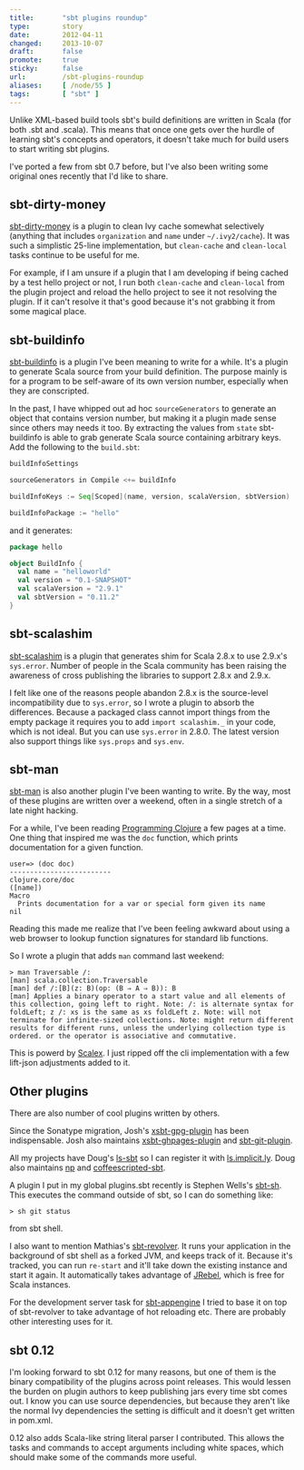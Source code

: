 ```yaml
---
title:       "sbt plugins roundup"
type:        story
date:        2012-04-11
changed:     2013-10-07
draft:       false
promote:     true
sticky:      false
url:         /sbt-plugins-roundup
aliases:     [ /node/55 ]
tags:        [ "sbt" ]
---
```


Unlike XML-based build tools sbt's build definitions are written in Scala (for both .sbt and .scala). This means that once one gets over the hurdle of learning sbt's concepts and operators, it doesn't take much for build users to start writing sbt plugins.

I've ported a few from sbt 0.7 before, but I've also been writing some original ones recently that I'd like to share.

## sbt-dirty-money

[sbt-dirty-money](https://github.com/sbt/sbt-dirty-money) is a plugin to clean Ivy cache somewhat selectively (anything that includes `organization` and `name` under `~/.ivy2/cache`). It was such a simplistic 25-line implementation, but `clean-cache` and `clean-local` tasks continue to be useful for me.

For example, if I am unsure if a plugin that I am developing if being cached by a test hello project or not, I run both `clean-cache` and `clean-local` from the plugin project and reload the hello project to see it not resolving the plugin. If it can't resolve it that's good because it's not grabbing it from some magical place.

## sbt-buildinfo

[sbt-buildinfo](https://github.com/sbt/sbt-buildinfo) is a plugin I've been meaning to write for a while. It's a plugin to generate Scala source from your build definition. The purpose mainly is for a program to be self-aware of its own version number, especially when they are conscripted.

In the past, I have whipped out ad hoc `sourceGenerators` to generate an object that contains version number, but making it a plugin made sense since others may needs it too. By extracting the values from `state` sbt-buildinfo is able to grab generate Scala source containing arbitrary keys. Add the following to the `build.sbt`:

```scala
buildInfoSettings

sourceGenerators in Compile <+= buildInfo

buildInfoKeys := Seq[Scoped](name, version, scalaVersion, sbtVersion)

buildInfoPackage := "hello"
```

and it generates:

```scala
package hello

object BuildInfo {
  val name = "helloworld"
  val version = "0.1-SNAPSHOT"
  val scalaVersion = "2.9.1"
  val sbtVersion = "0.11.2"
}
```

## sbt-scalashim

[sbt-scalashim](https://github.com/sbt/sbt-scalashim) is a plugin that generates shim for Scala 2.8.x to use 2.9.x's `sys.error`.
Number of people in the Scala community has been raising the awareness of cross publishing the libraries to support 2.8.x and 2.9.x. 

I felt like one of the reasons people abandon 2.8.x is the source-level incompatibility due to `sys.error`, so I wrote a plugin to absorb the differences. Because a packaged class cannot import things from the empty package it requires you to add `import scalashim._` in your code, which is not ideal. But you can use `sys.error` in 2.8.0. The latest version also support things like `sys.props` and `sys.env`.

## sbt-man

[sbt-man](https://github.com/sbt/sbt-man) is also another plugin I've been wanting to write. By the way, most of these plugins are written over a weekend, often in a single stretch of a late night hacking.

For a while, I've been reading [Programming Clojure](http://pragprog.com/book/shcloj/programming-clojure) a few pages at a time. One thing that inspired me was the `doc` function, which prints documentation for a given function.

    user=> (doc doc)
    -------------------------
    clojure.core/doc
    ([name])
    Macro
      Prints documentation for a var or special form given its name
    nil

Reading this made me realize that I've been feeling awkward about using a web browser to lookup function signatures for standard lib functions.

So I wrote a plugin that adds `man` command last weekend:

    > man Traversable /:
    [man] scala.collection.Traversable
    [man] def /:[B](z: B)(op: (B ⇒ A ⇒ B)): B
    [man] Applies a binary operator to a start value and all elements of this collection, going left to right. Note: /: is alternate syntax for foldLeft; z /: xs is the same as xs foldLeft z. Note: will not terminate for infinite-sized collections. Note: might return different results for different runs, unless the underlying collection type is ordered. or the operator is associative and commutative. 

This is powerd by [Scalex](http://scalex.org/). I just ripped off the cli implementation with a few lift-json adjustments added to it.

## Other plugins

There are also number of cool plugins written by others. 

Since the Sonatype migration, Josh's [xsbt-gpg-plugin](https://github.com/sbt/xsbt-gpg-plugin) has been indispensable. Josh also maintains [xsbt-ghpages-plugin](https://github.com/jsuereth/xsbt-ghpages-plugin) and [sbt-git-plugin](https://github.com/sbt/sbt-git-plugin).

All my projects have Doug's [ls-sbt](https://github.com/softprops/ls-sbt) so I can register it with [ls.implicit.ly](http://ls.implicit.ly/). Doug also maintains [np](https://github.com/softprops/np) and [coffeescripted-sbt](https://github.com/softprops/coffeescripted-sbt).

A plugin I put in my global plugins.sbt recently is Stephen Wells's [sbt-sh](https://github.com/steppenwells/sbt-sh). This executes the command outside of sbt, so I can do something like:

    > sh git status

from sbt shell.

I also want to mention Mathias's [sbt-revolver](https://github.com/spray/sbt-revolver). It runs your application in the background of sbt shell as a forked JVM, and keeps track of it. Because it's tracked, you can run `re-start` and it'll take down the existing instance and start it again. It automatically takes advantage of [JRebel](http://zeroturnaround.com/jrebel/), which is free for Scala instances.

For the development server task for [sbt-appengine](https://github.com/sbt/sbt-appengine) I tried to base it on top of sbt-revolver to take advantage of hot reloading etc. There are probably other interesting uses for it.

## sbt 0.12

I'm looking forward to sbt 0.12 for many reasons, but one of them is the binary compatibility of the plugins across point releases. This would lessen the burden on plugin authors to keep publishing jars every time sbt comes out. I know you can use source dependencies, but because they aren't like the normal Ivy dependencies the setting is difficult and it doesn't get written in pom.xml.

0.12 also adds Scala-like string literal parser I contributed. This allows the tasks and commands to accept arguments including white spaces, which should make some of the commands more useful.
